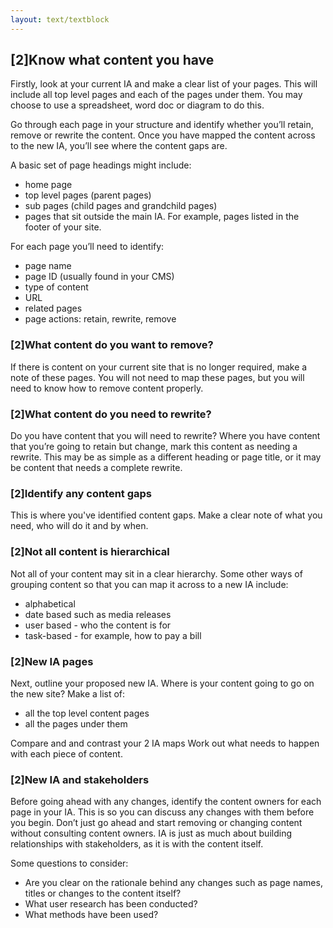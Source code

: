 ```yaml
---
layout: text/textblock
---
```

## [2]Know what content you have
Firstly, look at your current IA and make a clear list of your pages. This will include all top level pages and each of the pages under them. You may choose to use a spreadsheet, word doc or diagram to do this.

Go through each page in your structure and identify whether you’ll retain, remove or rewrite the content. Once you have mapped the content across to the new IA, you’ll see where the content gaps are. 

A basic set of page headings might include:
- home page
- top level pages (parent pages)
- sub pages (child pages and grandchild pages)
- pages that sit outside the main IA. For example, pages listed in the footer of your site.

For each page you’ll need to identify:
- page name
- page ID (usually found in your CMS)
- type of content
- URL
- related pages
- page actions: retain, rewrite, remove

### [2]What content do you want to remove?
If there is content on your current site that is no longer required, make a note of these pages. You will not need to map these pages, but you will need to know how to remove content properly.

### [2]What content do you need to rewrite?
Do you have content that you will need to rewrite? Where you have content that you’re going to retain but change, mark this content as needing a rewrite. This may be as simple as a different heading or page title, or it may be content that needs a complete rewrite.

### [2]Identify any content gaps
This is where you've identified content gaps. Make a clear note of what you need, who will do it and by when.

### [2]Not all content is hierarchical
Not all of your content may sit in a clear hierarchy. Some other ways of grouping content so that you can map it across to a new IA include:
- alphabetical
- date based such as media releases
- user based - who the content is for
- task-based - for example, how to pay a bill

### [2]New IA pages
Next, outline your proposed new IA. Where is your content going to go on the new site? Make a list of:
- all the top level content pages
- all the pages under them

Compare and and contrast your 2 IA maps 
Work out what needs to happen with each piece of content.

### [2]New IA and stakeholders
Before going ahead with any changes, identify the content owners for each page in your IA. This is so you can discuss any changes with them before you begin. Don’t just go ahead and start removing or changing content without consulting content owners. IA is just as much about building relationships with stakeholders, as it is with the content itself.

Some questions to consider:
- Are you clear on the rationale behind any changes such as page names, titles or changes to the content itself?
- What user research has been conducted?
- What methods have been used?
